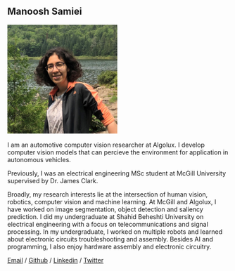 ## Manoosh Samiei

<img src="./images/github_profile_3.jpg" width="250"/>

I am an automotive computer vision researcher at Algolux. I develop computer vision models that can percieve the environment for application in autonomous vehicles.

Previously, I was an electrical engineering MSc student at McGill University supervised by Dr. James Clark. 

Broadly, my research interests lie at the intersection of human vision, robotics, computer vision and machine learning. At McGill and Algolux, I have worked on image segmentation, object detection and saliency prediction. I did my undergraduate at Shahid Beheshti University on electrical engineering with a focus on telecommunications and signal processing. In my undergraduate, I worked on multiple robots and learned about electronic circuits troubleshooting and assembly. Besides AI and programming, I also enjoy hardware assembly and electronic circuitry.

[Email](manoosh.samiei@mail.mcgill.ca) /
 [Github](https://github.com/ManooshSamiei) /
 [Linkedin](https://www.linkedin.com/in/manoosh-samiei-2386a1190) /
 [Twitter](https://twitter.com/SamieiManoosh)

